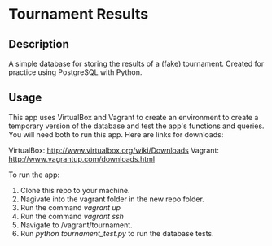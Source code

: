 Tournament Results
==================

Description
-----------

A simple database for storing the results of a (fake) tournament.
Created for practice using PostgreSQL with Python.

Usage
-----

This app uses VirtualBox and Vagrant to create an environment to
create a temporary version of the database and test the app's functions
and queries. You will need both to run this app. Here are links for
downloads:

VirtualBox: http://www.virtualbox.org/wiki/Downloads
Vagrant:  http://www.vagrantup.com/downloads.html

To run the app:

1) Clone this repo to your machine.
2) Nagivate into the vagrant folder in the new repo folder.
3) Run the command *vagrant up*
4) Run the command *vagrant ssh*
5) Navigate to /vagrant/tournament.
6) Run *python tournament_test.py* to run the database tests.
